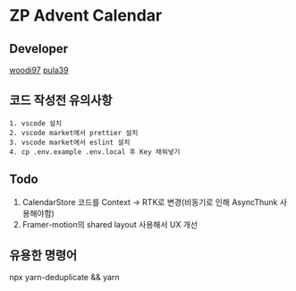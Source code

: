 # ZP Advent Calendar

## Developer

[woodi97](https://github.com/woodi97)
[pula39](https://github.com/pula39)

## 코드 작성전 유의사항

```list
1. vscode 설치
2. vscode market에서 prettier 설치
3. vscode market에서 eslint 설치
4. cp .env.example .env.local 후 Key 채워넣기
```

## Todo

1. CalendarStore 코드를 Context -> RTK로 변경(비동기로 인해 AsyncThunk 사용해야함)
2. Framer-motion의 shared layout 사용해서 UX 개선

## 유용한 명령어

npx yarn-deduplicate && yarn
